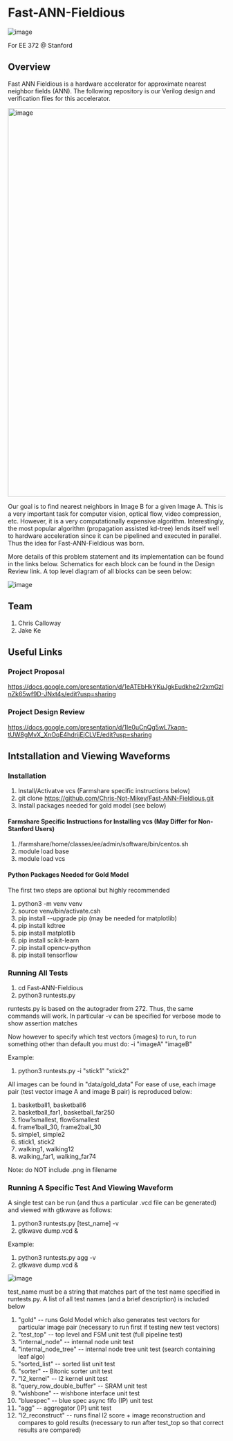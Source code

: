 # Fast-ANN-Fieldious

![image](https://user-images.githubusercontent.com/54165966/165867879-52a9eb76-753d-4341-ba2a-b99ad0ebb708.png)


For EE 372 @ Stanford




## Overview

Fast ANN Fieldious is a hardware accelerator for approximate nearest neighbor fields (ANN). The following repository is our Verilog design and verification files for this accelerator.

<img width="899" alt="image" src="https://user-images.githubusercontent.com/54165966/166093855-555c4de2-8ea2-4fbe-929c-e81455e49181.png">



Our goal is to find nearest neighbors in Image B for a given Image A.
This is a very important task for computer vision, optical flow, video compression, etc.
However, it is a very computationally expensive algorithm. Interestingly, the most popular algorithm (propagation assisted kd-tree) lends itself well to hardware acceleration since it can be pipelined and executed in parallel. Thus the idea for Fast-ANN-Fieldious was born. 

More details of this problem statement and its implementation can be found in the links below.
Schematics for each block can be found in the Design Review link. A top level diagram of all blocks can be seen below:

![image](https://user-images.githubusercontent.com/54165966/166120157-2986be25-6eac-4444-ad91-6d91395445e2.png)



## Team
1. Chris Calloway 
2. Jake Ke


## Useful Links

### Project Proposal

https://docs.google.com/presentation/d/1eATEbHkYKuJgkEudkhe2r2xmGzlnZk65wf9D-JNxt4s/edit?usp=sharing

### Project Design Review

https://docs.google.com/presentation/d/1Ie0uCnQg5wL7kaqn-tUW8gMvX_XnOqE4hdrijEjCLVE/edit?usp=sharing


## Intstallation and Viewing Waveforms

### Installation
1. Install/Activatve vcs (Farmshare specific instructions below)
2. git clone https://github.com/Chris-Not-Mikey/Fast-ANN-Fieldious.git
3. Install packages needed for gold model (see below)


#### Farmshare Specific Instructions for Installing vcs (May Differ for Non-Stanford Users)
1. /farmshare/home/classes/ee/admin/software/bin/centos.sh
2. module load base
3. module load vcs

#### Python Packages Needed for Gold Model 


The first two steps are optional but highly recommended

1. python3 -m venv venv
2. source venv/bin/activate.csh
3. pip install --upgrade pip (may be needed for matplotlib)
4. pip install kdtree
5. pip install matplotlib
6. pip install scikit-learn
7. pip install opencv-python
8. pip install tensorflow




### Running All Tests 

1. cd Fast-ANN-Fieldious
2. python3 runtests.py 

runtests.py is based on the autograder from 272. Thus, the same commands will work.
In particular -v can be specified for verbose mode to show assertion matches

Now however to specify which test vectors (images) to run, to run something other than default you must do:
-i "imageA" "imageB"

Example:
1. python3 runtests.py -i "stick1" "stick2"

All images can be found in "data/gold_data"
For ease of use, each image pair (test vector image A and image B pair) is reproduced below:

1. basketball1, basketball6
2. basketball_far1, basketball_far250
3. flow1smallest, flow6smallest
4. frame1ball_30, frame2ball_30
5. simple1, simple2
6. stick1, stick2
7. walking1, walking12
8. walking_far1, walking_far74


Note: do NOT include .png in filename



### Running A Specific Test And Viewing Waveform 

A single test can be run (and thus a particular .vcd file can be generated) and viewed with gtkwave as follows:

1. python3 runtests.py [test_name] -v 
2. gtkwave dump.vcd &

Example:

1. python3 runtests.py agg -v
2. gtkwave dump.vcd &

![image](https://user-images.githubusercontent.com/54165966/165996749-ff3fa46b-96c2-44ea-9b0f-8baa945aaeec.png)





test_name must be a string that matches part of the test name specified in runtests.py.
A list of all test names (and a brief description) is included below

1. "gold" -- runs Gold Model which also generates test vectors for particular image pair (necessary to run first if testing new test vectors)
2. "test_top" -- top level and FSM unit test (full pipeline test)
3. "internal_node" -- internal node unit test
4. "internal_node_tree" -- internal node tree unit test (search containing leaf algo)
5. "sorted_list" -- sorted list unit test
6. "sorter" -- Bitonic sorter unit test
7. "l2_kernel" -- l2 kernel unit test
8. "query_row_double_buffer" -- SRAM unit test 
9. "wishbone" -- wishbone interface unit test
10. "bluespec" -- blue spec async fifo (IP) unit test 
11. "agg" -- aggregator (IP) unit test
12. "l2_reconstruct" -- runs final l2 score + image reconstruction and compares to gold results (necessary to run after test_top so that correct results are compared)









